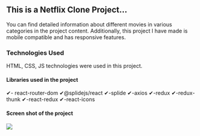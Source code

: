 <!-- # Kütüphaneler
- react-router-dom (sayfalar arası geçiş için)
- @splidejs/react-splide
- axios (API isteği için)
- redux (veriyönetimi)
- redux-thunk
# Kaynaklar
- API : https://developer.themoviedb.org/reference/intro/getting-started


# Yapılacak işlemler
- dosya yapısının hazırlanması 
- - components 
- - pages 
- - constants (API key API optiosnlar için yani değişkenler için)
- - redux 
# Redux dosya yapısı 
- -  store (stateleri dağıtmak için)
- - reducers (store u  manipule etmek için )
- - actions (actions tipleri tutmak için)
# Yapılacak işlemler-2
- redux kurulumu ✔
- populer film versini çek  ✔
- populer film versini store a aktar ✔
- hero componenti olustur
- rastgele bir fşlmşn seçilip hero componenti ile ekrana basılması
# Netflix-Clone-Project -->

<h2>This is a Netflix Clone Project...</h2>

You can find detailed information about different movies in various categories in the project content. Additionally, this project I have made is mobile compatible and has responsive features.

<h3>Technologies Used</h3>

HTML, CSS, JS technologies were used in this project.

<h4>Libraries used in the project</h4>

✔- react-router-dom
✔@splidejs/react
✔-splide
✔-axios
✔-redux
✔-redux-thunk
✔-react-redux
✔-react-icons

<h4>Screen shot of the project</h4>

![](NetflixClone.gif)




